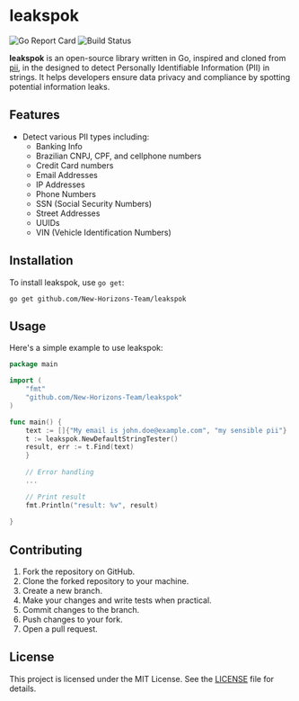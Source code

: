 # leakspok

![Go Report Card](https://goreportcard.com/badge/github.com/New-Horizons-Team/leakspok)
![Build Status](https://travis-ci.com/New-Horizons-Team//leakspok.svg?branch=main)

**leakspok** is an open-source library written in Go, inspired and cloned from [pii](https://github.com/gen0cide/pii), in the  designed to detect Personally Identifiable Information (PII) in strings. It helps developers ensure data privacy and compliance by spotting potential information leaks.

## Features

- Detect various PII types including:
    - Banking Info
    - Brazilian CNPJ, CPF, and cellphone numbers
    - Credit Card numbers
    - Email Addresses
    - IP Addresses
    - Phone Numbers
    - SSN (Social Security Numbers)
    - Street Addresses
    - UUIDs
    - VIN (Vehicle Identification Numbers)

## Installation

To install leakspok, use `go get`:

```
go get github.com/New-Horizons-Team/leakspok
```

## Usage

Here's a simple example to use leakspok:

```go
package main

import (
	"fmt"
	"github.com/New-Horizons-Team/leakspok"
)

func main() {
    text := []{"My email is john.doe@example.com", "my sensible pii"}
	t := leakspok.NewDefaultStringTester()
	result, err := t.Find(text)
    } 
	
	// Error handling
	...

    // Print result
	fmt.Println("result: %v", result)
	
}
```

## Contributing

1. Fork the repository on GitHub.
2. Clone the forked repository to your machine.
3. Create a new branch.
4. Make your changes and write tests when practical.
5. Commit changes to the branch.
6. Push changes to your fork.
7. Open a pull request.

## License

This project is licensed under the MIT License. See the [LICENSE](LICENSE) file for details.

